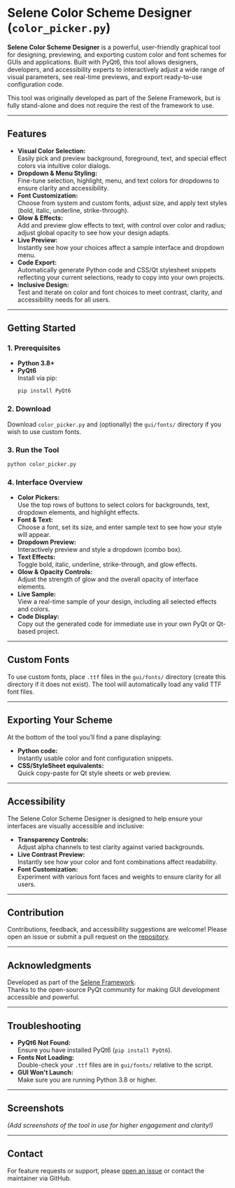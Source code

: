 # Selene Color Scheme Designer (`color_picker.py`)

**Selene Color Scheme Designer** is a powerful, user-friendly graphical tool for designing, previewing, and exporting custom color and font schemes for GUIs and applications. Built with PyQt6, this tool allows designers, developers, and accessibility experts to interactively adjust a wide range of visual parameters, see real-time previews, and export ready-to-use configuration code. 

This tool was originally developed as part of the Selene Framework, but is fully stand-alone and does not require the rest of the framework to use.

---

## Features

- **Visual Color Selection:**  
  Easily pick and preview background, foreground, text, and special effect colors via intuitive color dialogs.
- **Dropdown & Menu Styling:**  
  Fine-tune selection, highlight, menu, and text colors for dropdowns to ensure clarity and accessibility.
- **Font Customization:**  
  Choose from system and custom fonts, adjust size, and apply text styles (bold, italic, underline, strike-through).
- **Glow & Effects:**  
  Add and preview glow effects to text, with control over color and radius; adjust global opacity to see how your design adapts.
- **Live Preview:**  
  Instantly see how your choices affect a sample interface and dropdown menu.
- **Code Export:**  
  Automatically generate Python code and CSS/Qt stylesheet snippets reflecting your current selections, ready to copy into your own projects.
- **Inclusive Design:**  
  Test and iterate on color and font choices to meet contrast, clarity, and accessibility needs for all users.

---

## Getting Started

### 1. Prerequisites

- **Python 3.8+**  
- **PyQt6**  
  Install via pip:
  ```bash
  pip install PyQt6
  ```

### 2. Download

Download `color_picker.py` and (optionally) the `gui/fonts/` directory if you wish to use custom fonts.

### 3. Run the Tool

```bash
python color_picker.py
```

### 4. Interface Overview

- **Color Pickers:**  
  Use the top rows of buttons to select colors for backgrounds, text, dropdown elements, and highlight effects.
- **Font & Text:**  
  Choose a font, set its size, and enter sample text to see how your style will appear.
- **Dropdown Preview:**  
  Interactively preview and style a dropdown (combo box).
- **Text Effects:**  
  Toggle bold, italic, underline, strike-through, and glow effects.
- **Glow & Opacity Controls:**  
  Adjust the strength of glow and the overall opacity of interface elements.
- **Live Sample:**  
  View a real-time sample of your design, including all selected effects and colors.
- **Code Display:**  
  Copy out the generated code for immediate use in your own PyQt or Qt-based project.

---

## Custom Fonts

To use custom fonts, place `.ttf` files in the `gui/fonts/` directory (create this directory if it does not exist). The tool will automatically load any valid TTF font files.

---

## Exporting Your Scheme

At the bottom of the tool you’ll find a pane displaying:

- **Python code:**  
  Instantly usable color and font configuration snippets.
- **CSS/StyleSheet equivalents:**  
  Quick copy-paste for Qt style sheets or web preview.

---

## Accessibility

The Selene Color Scheme Designer is designed to help ensure your interfaces are visually accessible and inclusive:

- **Transparency Controls:**  
  Adjust alpha channels to test clarity against varied backgrounds.
- **Live Contrast Preview:**  
  Instantly see how your color and font combinations affect readability.
- **Font Customization:**  
  Experiment with various font faces and weights to ensure clarity for all users.

---

## Contribution

Contributions, feedback, and accessibility suggestions are welcome! Please open an issue or submit a pull request on the [repository](https://github.com/NueSynth/Selene-Framework).

---

## Acknowledgments

Developed as part of the [Selene Framework](https://github.com/NueSynth/Selene-Framework).  
Thanks to the open-source PyQt community for making GUI development accessible and powerful.

---

## Troubleshooting

- **PyQt6 Not Found:**  
  Ensure you have installed PyQt6 (`pip install PyQt6`).
- **Fonts Not Loading:**  
  Double-check your `.ttf` files are in `gui/fonts/` relative to the script.
- **GUI Won't Launch:**  
  Make sure you are running Python 3.8 or higher.

---

## Screenshots

*(Add screenshots of the tool in use for higher engagement and clarity!)*

---

## Contact

For feature requests or support, please [open an issue](https://github.com/NueSynth/Selene-Framework/issues) or contact the maintainer via GitHub.
